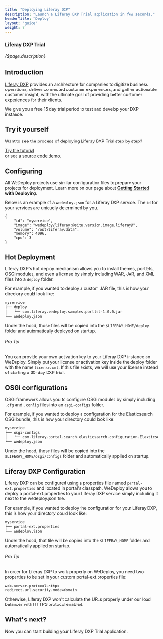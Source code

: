 ```yaml
---
title: "Deploying Liferay DXP"
description: "Launch a Liferay DXP Trial application in few seconds."
headerTitle: "Deploy"
layout: "guide"
weight: 7
---
```


### Liferay DXP Trial

###### {$page.description}

<article id="1">

## Introduction

[Liferay DXP](https://www.liferay.com/digital-experience-platform) provides an architecture for companies to digitize business operations, deliver connected customer experiences, and gather actionable customer insight, with the ultimate goal of providing better customer experiences for their clients.

We give you a free 15 day trial period to test and develop your DXP instance.

</article>

<article id="2">

## Try it yourself

Want to see the process of deploying Liferay DXP Trial step by step?

<div class="guide-btn-cta">
	<a class="btn btn-accent btn-sm" href="/tutorials/liferay-dxp/" target="_blank">
		<span class="icon-16-external"></span>Try the tutorial
	</a>
</div>

<div class="guide-aux-cta">
	or see a <a href="https://github.com/wedeploy/boilerplate-liferay-dxp" target="_blank">source code demo</a>.
</div>

</article>

<article id="3">

## Configuring

<aside>

All WeDeploy projects use similar configuration files to prepare your projects for deployment. Learn more on our page about <strong><a href="/docs/deploy/getting-started/">Getting Started with Deploying</a></strong>.

</aside>

Below is an example of a `wedeploy.json` for a Liferay DXP service. The `id` for your services are uniquely determined by you.

```application/json
{
	"id": "myservice",
	"image": "wedeploy/liferay:@site.version.image.liferay@",
	"volume": "/opt/liferay/data",
	"memory": 4096,
	"cpu": 3
}
```

</article>

<article id="4">

## Hot Deployment

Liferay DXP's hot deploy mechanism allows you to install themes, portlets, OSGi modules, and even a license by simply including WAR, JAR, and XML files into a `deploy` folder.

For example, if you wanted to deploy a custom JAR file, this is how your directory could look like:

```xml
myservice
├── deploy
│   └── com.liferay.wedeploy.samples.portlet-1.0.0.jar
└── wedeploy.json
```

Under the hood, those files will be copied into the `$LIFERAY_HOME/deploy` folder and automatically deployed on startup.

<aside>

###### <span class="icon-16-star"></span> Pro Tip

You can provide your own activation key to your Liferay DXP instance on WeDeploy. Simply put your license or activation key inside the deploy folder with the name `license.xml`. If this file exists, we will use your license instead of starting a 30-day DXP trial.

</aside>

</article>

<article id="5">

## OSGi configurations

OSGi framework allows you to configure OSGi modules by simply including `.cfg` and `.config` files into an `osgi-configs` folder.

For example, if you wanted to deploy a configuration for the Elasticsearch OSGi bundle, this is how your directory could look like:

```xml
myservice
├── osgi-configs
│   └── com.liferay.portal.search.elasticsearch.configuration.ElasticsearchConfiguration.config
└── wedeploy.json
```

Under the hood, those files will be copied into the `$LIFERAY_HOME/osgi/configs` folder and automatically applied on startup.

</article>

<article id="6">

## Liferay DXP Configuration

Liferay DXP can be configured using a properties file named `portal-ext.properties` and located in portal's classpath. WeDeploy allows you to deploy a portal-ext.properties to your Liferay DXP service simply including it next to the wedeploy.json file.

For example, if you wanted to deploy the configuration for your Liferay DXP, this is how your directory could look like:

```xml
myservice
├── portal-ext.properties
└── wedeploy.json
```

Under the hood, that file will be copied into the `$LIFERAY_HOME` folder and automatically applied on startup.

<aside>

###### <span class="icon-16-star"></span> Pro Tip

In order for Liferay DXP to work properly on WeDeploy, you need two properties to be set in your custom portal-ext.properties file:

```properties
web.server.protocol=https
redirect.url.security.mode=domain
```

Otherwise, Liferay DXP won't calculate the URLs properly under our load balancer with HTTPS protocol enabled.

</aside>

</article>

## What's next?

Now you can start building your Liferay DXP Trial application.
